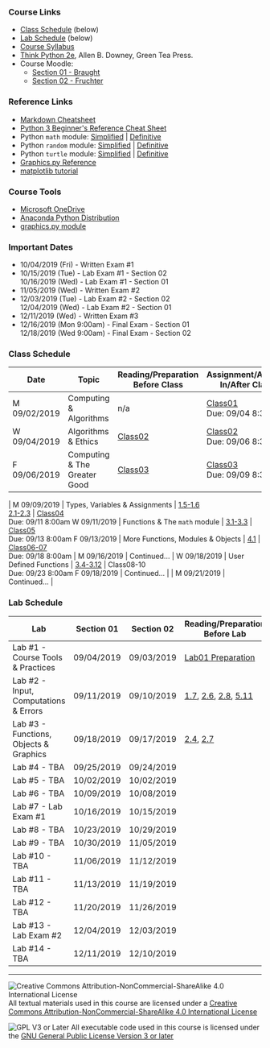 ### Course Links

- [Class Schedule](#class-schedule) (below)
- [Lab Schedule](#lab-schedule) (below)
- [Course Syllabus](./syllabus.md)
- [Think Python 2e](https://greenteapress.com/wp/think-python-2e/), Allen B. Downey, Green Tea Press.
- Course Moodle:
  - [Section 01 - Braught](https://lms.dickinson.edu/course/view.php?id=41022)
  - [Section 02 - Fruchter](https://lms.dickinson.edu/course/view.php?id=41021)

### Reference Links

- [Markdown Cheatsheet](https://github.com/adam-p/markdown-here/wiki/Markdown-Here-Cheatsheet)
- [Python 3 Beginner's Reference Cheat Sheet](http://sixthresearcher.com/wp-content/uploads/2016/12/Python3_reference_cheat_sheet.pdf)
- Python `math` module: [Simplified](https://www.programiz.com/python-programming/modules/math) \| [Definitive](https://docs.python.org/3/library/math.html)
- Python `random` module: [Simplified](https://www.programiz.com/python-programming/modules/random) \| [Definitive](https://docs.python.org/3/library/random.html)  
- Python `turtle` module: [Simplified](http://web.cecs.pdx.edu/~lmd/cs161/turtle-excerpt.htm) \| [Definitive](https://docs.python.org/3/library/turtle.html)
- [Graphics.py Reference](https://mcsp.wartburg.edu/zelle/python/graphics/graphics.pdf)
- [matplotlib tutorial](https://matplotlib.org/tutorials/introductory/pyplot.html)

### Course Tools

- [Microsoft OneDrive](https://onedrive.live.com/about/en-us/download/)
- [Anaconda Python Distribution](https://www.anaconda.com/distribution/)
- [graphics.py module](https://mcsp.wartburg.edu/zelle/python/graphics.py)

### Important Dates

- 10/04/2019 (Fri) - Written Exam #1
- 10/15/2019 (Tue) - Lab Exam #1 - Section 02  
  10/16/2019 (Wed) - Lab Exam #1 - Section 01
- 11/05/2019 (Wed) - Written Exam #2
- 12/03/2019 (Tue) - Lab Exam #2 - Section 02  
  12/04/2019 (Wed) - Lab Exam #2 - Section 01
- 12/11/2019 (Wed) - Written Exam #3
- 12/16/2019 (Mon 9:00am) - Final Exam - Section 01  
  12/18/2019 (Wed 9:00am) - Final Exam - Section 02

### Class Schedule

Date          | Topic                                   | Reading/Preparation<br>Before Class   | Assignment/Activity<br>In/After Class
---           | ---                                     | ---                                   | ---
M 09/02/2019  | Computing & Algorithms                  | n/a                                   | [Class01](./classes/class01.pdf)<br>Due: 09/04 8:30am
W 09/04/2019  | Algorithms & Ethics                     | [Class02](./classes/class02.md)       | [Class02](./classes/class02.pdf)<br>Due: 09/06 8:30am
F 09/06/2019  | Computing & The Greater Good            | [Class03](./classes/class03.md)       | [Class03](./classes/class03.pdf)<br>Due: 09/09 8:30am
|
M 09/09/2019  | Types, Variables & Assignments          | [1.5-1.6]<br>[2.1-2.3]                | [Class04]<br>Due: 09/11 8:00am
W 09/11/2019  | Functions & The `math` module           | [3.1-3.3]                             | [Class05]<br>Due: 09/13 8:00am
F 09/13/2019  | More Functions, Modules & Objects       | [4.1]                                 | [Class06-07]<br>Due: 09/18 8:00am
|
M 09/16/2019  | Continued...                            |
W 09/18/2019  | User Defined Functions                  | [3.4-3.12]                            | Class08-10<br>Due: 09/23 8:00am
F 09/18/2019  | Continued...                            |
|
M 09/21/2019  | Continued...                            |

[Class04]: https://github.com/dickinson-comp130/Class04/archive/f19.zip
[1.5-1.6]:http://greenteapress.com/thinkpython2/html/thinkpython2002.html#sec10
[2.1-2.3]: http://greenteapress.com/thinkpython2/html/thinkpython2003.html

[Class05]: https://github.com/dickinson-comp130/Class05/archive/f19.zip
[3.1-3.3]: http://greenteapress.com/thinkpython2/html/thinkpython2004.html

[Class06-07]: https://github.com/dickinson-comp130/Class06-07/archive/f19.zip
[4.1]: http://greenteapress.com/thinkpython2/html/thinkpython2005.html

[3.4-3.12]: http://greenteapress.com/thinkpython2/html/thinkpython2004.html#sec30

### Lab Schedule

Lab                                     | Section 01 | Section 02 | Reading/Preparation<br>Before Lab   |Assignment<br>In/After Lab
---                                     | ---        | ---        | ---                                 | ---
Lab #1 - Course Tools & Practices       | 09/04/2019 | 09/03/2019 | [Lab01 Preparation](labs/lab01.md)  | [Lab01]
Lab #2 - Input, Computations & Errors   | 09/11/2019 | 09/10/2019 | [1.7], [2.6], [2.8], [5.11]         | [Lab02]
Lab #3 - Functions, Objects & Graphics  | 09/18/2019 | 09/17/2019 | [2.4], [2.7]
Lab #4 - TBA                            | 09/25/2019 | 09/24/2019 |
Lab #5 - TBA                            | 10/02/2019 | 10/02/2019 |
Lab #6 - TBA                            | 10/09/2019 | 10/08/2019 |
Lab #7 - Lab Exam #1                    | 10/16/2019 | 10/15/2019 |
Lab #8 - TBA                            | 10/23/2019 | 10/29/2019 |
Lab #9 - TBA                            | 10/30/2019 | 11/05/2019 |
Lab #10 - TBA                           | 11/06/2019 | 11/12/2019 |
Lab #11 - TBA                           | 11/13/2019 | 11/19/2019 |
Lab #12 - TBA                           | 11/20/2019 | 11/26/2019 |
Lab #13 - Lab Exam #2                   | 12/04/2019 | 12/03/2019 |
Lab #14 - TBA                           | 12/11/2019 | 12/10/2019 |

[Lab01]: https://github.com/dickinson-comp130/Lab01/archive/f19.zip
[1.7]: http://greenteapress.com/thinkpython2/html/thinkpython2002.html#sec12
[2.6]: http://greenteapress.com/thinkpython2/html/thinkpython2003.html#sec21
[2.8]: http://greenteapress.com/thinkpython2/html/thinkpython2003.html#sec23
[5.11]: http://greenteapress.com/thinkpython2/html/thinkpython2006.html#sec65

[Lab02]: https://github.com/dickinson-comp130/Lab02/archive/f19.zip
[2.4]: http://greenteapress.com/thinkpython2/html/thinkpython2003.html#sec19
[2.7]: http://greenteapress.com/thinkpython2/html/thinkpython2003.html#sec22




___
![Creative Commons Attribution-NonCommercial-ShareAlike 4.0 International License](https://i.creativecommons.org/l/by-nc-sa/4.0/88x31.png "Creative Commons Attribution-NonCommercial-ShareAlike 4.0 International License") All textual materials used in this course are licensed under a [Creative Commons Attribution-NonCommercial-ShareAlike 4.0 International License](http://creativecommons.org/licenses/by-nc-sa/4.0/)

![GPL V3 or Later](https://www.gnu.org/graphics/gplv3-or-later-sm.png "GPL V3 or later") All executable code used in this course is licensed under the [GNU General Public License Version 3 or later](https://www.gnu.org/licenses/gpl.txt)

